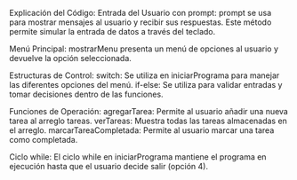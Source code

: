 Explicación del Código:
Entrada del Usuario con prompt:
    prompt se usa para mostrar mensajes al usuario y recibir sus respuestas.
    Este método permite simular la entrada de datos a través del teclado.

Menú Principal:
    mostrarMenu presenta un menú de opciones al usuario y devuelve la opción seleccionada.

Estructuras de Control:
    switch: Se utiliza en iniciarPrograma para manejar las diferentes opciones del menú.
    if-else: Se utiliza para validar entradas y tomar decisiones dentro de las funciones.

Funciones de Operación:
    agregarTarea: Permite al usuario añadir una nueva tarea al arreglo tareas.
    verTareas: Muestra todas las tareas almacenadas en el arreglo.
    marcarTareaCompletada: Permite al usuario marcar una tarea como completada.

Ciclo while:
    El ciclo while en iniciarPrograma mantiene el programa en ejecución hasta que el usuario decide salir (opción 4).